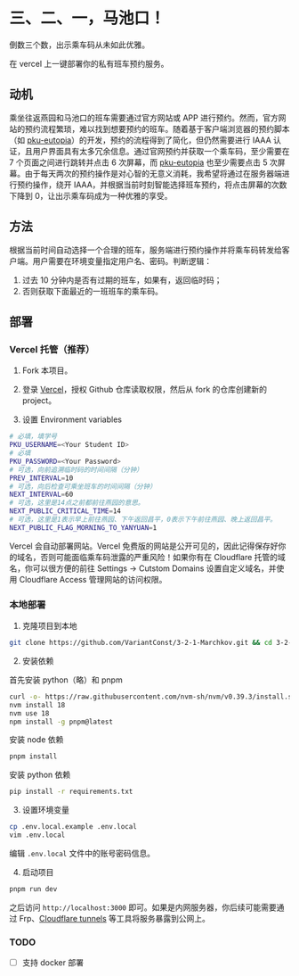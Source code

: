 # 三、二、一，马池口！

倒数三个数，出示乘车码从未如此优雅。

在 vercel 上一键部署你的私有班车预约服务。

## 动机

乘坐往返燕园和马池口的班车需要通过官方网站或 APP 进行预约。然而，官方网站的预约流程繁琐，难以找到想要预约的班车。随着基于客户端浏览器的预约脚本（如 [pku-eutopia](https://github.com/xmcp/pku-eutopia)）的开发，预约的流程得到了简化，但仍然需要进行 IAAA 认证，且用户界面具有太多冗余信息。通过官网预约并获取一个乘车码，至少需要在 7 个页面之间进行跳转并点击 6 次屏幕，而 [pku-eutopia](https://github.com/xmcp/pku-eutopia) 也至少需要点击 5 次屏幕。由于每天两次的预约操作是对心智的无意义消耗，我希望将通过在服务器端进行预约操作，绕开 IAAA，并根据当前时刻智能选择班车预约，将点击屏幕的次数下降到 0，让出示乘车码成为一种优雅的享受。

## 方法

根据当前时间自动选择一个合理的班车，服务端进行预约操作并将乘车码转发给客户端。用户需要在环境变量指定用户名、密码。判断逻辑：

1. 过去 10 分钟内是否有过期的班车，如果有，返回临时码；
2. 否则获取下面最近的一班班车的乘车码。

## 部署

### Vercel 托管（推荐）

1. Fork 本项目。

2. 登录 [Vercel](https://vercel.com/)，授权 Github 仓库读取权限，然后从 fork 的仓库创建新的 project。

3. 设置 Environment variables

```bash
# 必填，填学号
PKU_USERNAME=<Your Student ID>
# 必填
PKU_PASSWORD=<Your Password>
# 可选，向前追溯临时码的时间间隔（分钟）
PREV_INTERVAL=10
# 可选，向后检查可乘坐班车的时间间隔（分钟）
NEXT_INTERVAL=60
# 可选，这里是14点之前都前往燕园的意思。
NEXT_PUBLIC_CRITICAL_TIME=14
# 可选，这里是1表示早上前往燕园、下午返回昌平，0表示下午前往燕园、晚上返回昌平。
NEXT_PUBLIC_FLAG_MORNING_TO_YANYUAN=1
```

Vercel 会自动部署网站。Vercel 免费版的网站是公开可见的，因此记得保存好你的域名，否则可能面临乘车码泄露的严重风险！如果你有在 Cloudflare 托管的域名，你可以很方便的前往 Settings -> Cutstom Domains 设置自定义域名，并使用 Cloudflare Access 管理网站的访问权限。

### 本地部署

1. 克隆项目到本地

```bash
git clone https://github.com/VariantConst/3-2-1-Marchkov.git && cd 3-2-1-Marchkov
```

2. 安装依赖

首先安装 python（略）和 pnpm

```bash
curl -o- https://raw.githubusercontent.com/nvm-sh/nvm/v0.39.3/install.sh | bash
nvm install 18
nvm use 18
npm install -g pnpm@latest
```

安装 node 依赖

```bash
pnpm install
```

安装 python 依赖

```bash
pip install -r requirements.txt
```

3. 设置环境变量

```bash
cp .env.local.example .env.local
vim .env.local
```

编辑 `.env.local` 文件中的账号密码信息。

4. 启动项目

```bash
pnpm run dev
```

之后访问 `http://localhost:3000` 即可。如果是内网服务器，你后续可能需要通过 Frp、[Cloudflare tunnels](https://www.cloudflare.com/zh-cn/products/tunnel/) 等工具将服务暴露到公网上。

### TODO

- [ ] 支持 docker 部署
